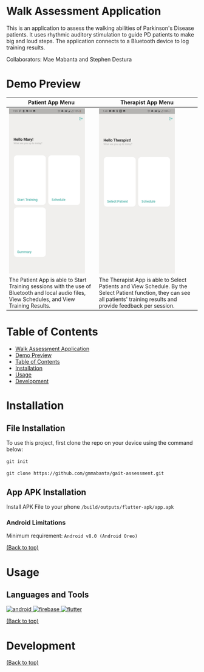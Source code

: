 # Walk Assessment Application

This is an application to assess the walking abilities of Parkinson's Disease patients. It uses rhythmic auditory stimulation to guide PD patients to make big and loud steps. The application connects to a Bluetooth device to log training results.

Collaborators: Mae Mabanta and Stephen Destura

# Demo Preview

| Patient App Menu  | Therapist App Menu |
| ------------- | ------------- |
| <img src="/readme-images/Menu-Patient.jpg" width="200">  | <img src="/readme-images/Menu-Therapist.jpg" width="200">  |
| The Patient App is able to Start Training sessions with the use of Bluetooth and local audio files, View Schedules, and View Training Results.  | The Therapist App is able to Select Patients and View Schedule. By the Select Patient function, they can see all patients' training results and provide feedback per session.  |


# Table of Contents

- [Walk Assessment Application](#project-title)
- [Demo Preview](#demo-preview)
- [Table of Contents](#table-of-contents)
- [Installation](#installation)
- [Usage](#usage)
- [Development](#development)


# Installation

## File Installation
To use this project, first clone the repo on your device using the command below:

```git init```

```git clone https://github.com/gmmabanta/gait-assessment.git```

## App APK Installation
Install APK File to your phone ```/build/outputs/flutter-apk/app.apk```
### Android Limitations
Minimum requirement: ```Android v8.0 (Android Oreo)```

[(Back to top)](#table-of-contents)



# Usage

## Languages and Tools

<p align="left"> <a href="https://developer.android.com" target="_blank"> <img src="https://raw.githubusercontent.com/devicons/devicon/master/icons/android/android-original-wordmark.svg" alt="android" width="40" height="40"/> </a> <a href="https://firebase.google.com/" target="_blank"> <img src="https://www.vectorlogo.zone/logos/firebase/firebase-icon.svg" alt="firebase" width="40" height="40"/> </a> <a href="https://flutter.dev" target="_blank"> <img src="https://www.vectorlogo.zone/logos/flutterio/flutterio-icon.svg" alt="flutter" width="40" height="40"/> </a> </p>

[(Back to top)](#table-of-contents)

<!-- This is optional and it is used to give the user info on how to use the project after installation. This could be added in the Installation section also. -->

# Development
[(Back to top)](#table-of-contents)

<!-- This is the place where you give instructions to developers on how to modify the code.

You could give **instructions in depth** of **how the code works** and how everything is put together.

You could also give specific instructions to how they can setup their development environment.

Ideally, you should keep the README simple. If you need to add more complex explanations, use a wiki. Check out [this wiki](https://github.com/navendu-pottekkat/nsfw-filter/wiki) for inspiration. -->
